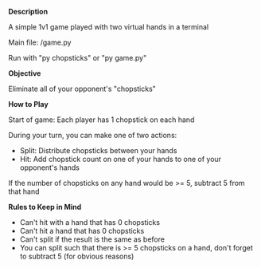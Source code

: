 **Description**

A simple 1v1 game played with two virtual hands in a terminal

Main file: /game.py

Run with "py chopsticks" or "py game.py"

**Objective** 

Eliminate all of your opponent's "chopsticks"

**How to Play**

Start of game: Each player has 1 chopstick on each hand

During your turn, you can make one of two actions:
- Split: Distribute chopsticks between your hands 
- Hit: Add chopstick count on one of your hands to one of your opponent's hands

If the number of chopsticks on any hand would be >= 5, subtract 5 from that hand 

**Rules to Keep in Mind**
- Can't hit with a hand that has 0 chopsticks
- Can't hit a hand that has 0 chopsticks
- Can't split if the result is the same as before
- You can split such that there is >= 5 chopsticks on a hand, don't forget to subtract 5 (for obvious reasons)


